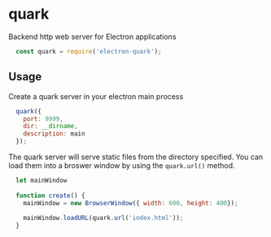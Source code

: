 # quark
Backend http web server for Electron applications

```javascript
  const quark = require('electron-quark');
```

## Usage
Create a quark server in your electron main process

```javascript
  quark({
    port: 9999,
    dir: __dirname,
    description: main
  });
```

The quark server will serve static files from the directory specified.
You can load them into a broswer window by using the `quark.url()` method.

```javascript
  let mainWindow
  
  function create() {
    mainWindow = new BrowserWindow({ width: 600, height: 400});
    
    mainWindow.loadURL(quark.url('index.html'));
  }
```
